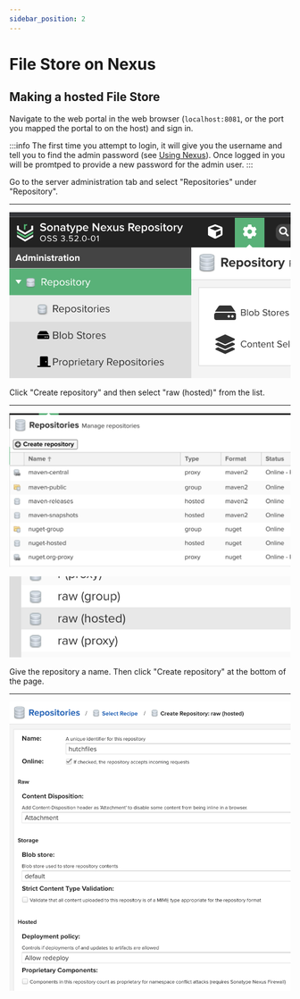 ```yaml
---
sidebar_position: 2
---
```


# File Store on Nexus

## Making a hosted File Store
Navigate to the web portal in the web browser (`localhost:8081`, or the port you mapped the portal to on the host) and sign in.

:::info
The first time you attempt to login, it will give you the username and tell you to find the admin password (see [Using Nexus](/docs/external-systems/nexus/using_nexus)). Once logged in you will be promtped to provide a new password for the admin user.
:::

Go to the server administration tab and select "Repositories" under "Repository".

---

![](/images/find-repos.png)

Click "Create repository" and then select "raw (hosted)" from the list.

---

![](/images/create-repo.png)

![](/images/file-store-opt.png)

Give the repository a name. Then click "Create repository" at the bottom of the page.

---

![](/images/setup-repo.png)
